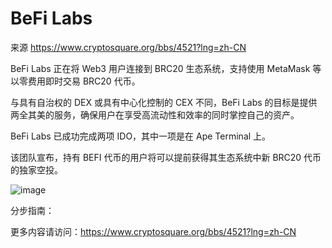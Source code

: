 # BeFi Labs

来源 https://www.cryptosquare.org/bbs/4521?lng=zh-CN

BeFi Labs 正在将 Web3 用户连接到 BRC20 生态系统，支持使用 MetaMask 等以零费用即时交易 BRC20 代币。 

与具有自治权的 DEX 或具有中心化控制的 CEX 不同，BeFi Labs 的目标是提供两全其美的服务，确保用户在享受高流动性和效率的同时掌控自己的资产。

BeFi Labs 已成功完成两项 IDO，其中一项是在 Ape Terminal 上。 

该团队宣布，持有 BEFI 代币的用户将可以提前获得其生态系统中新 BRC20 代币的独家空投。

![image](https://github.com/roomyweb3/airdrops/assets/165030655/ff049cf0-e5f4-4fd7-97b0-254a3df1073f)

分步指南：

更多内容请访问：https://www.cryptosquare.org/bbs/4521?lng=zh-CN
